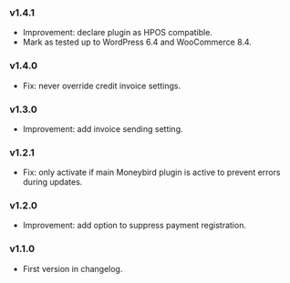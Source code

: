 ### v1.4.1

- Improvement: declare plugin as HPOS compatible.
- Mark as tested up to WordPress 6.4 and WooCommerce 8.4.


### v1.4.0

- Fix: never override credit invoice settings.


### v1.3.0

- Improvement: add invoice sending setting.


### v1.2.1

- Fix: only activate if main Moneybird plugin is active to prevent errors during updates.


### v1.2.0

- Improvement: add option to suppress payment registration.


### v1.1.0

- First version in changelog.
